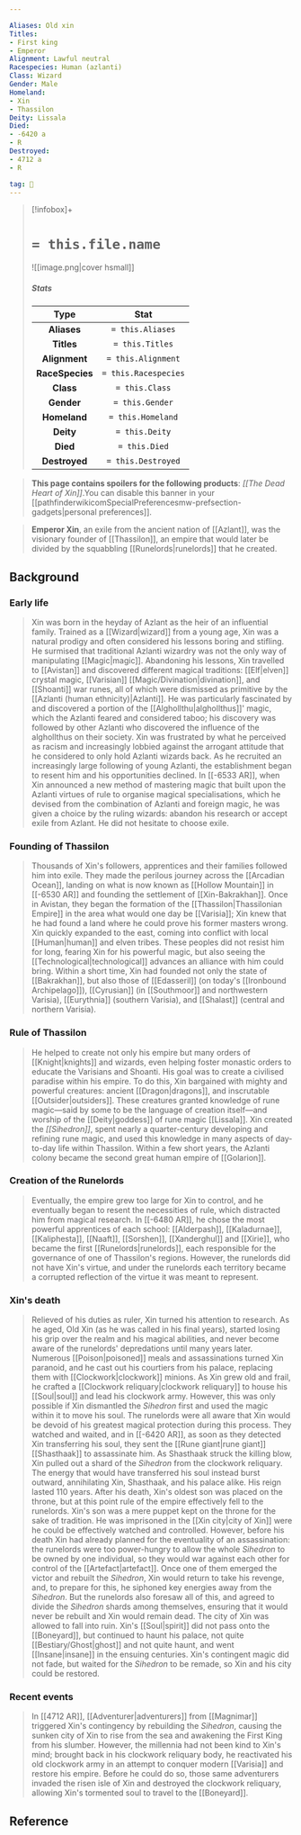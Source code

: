 ```yaml
---

Aliases: Old xin
Titles:
- First king
- Emperor
Alignment: Lawful neutral
Racespecies: Human (azlanti)
Class: Wizard
Gender: Male
Homeland:
- Xin
- Thassilon
Deity: Lissala
Died:
- -6420 a
- R
Destroyed:
- 4712 a
- R

tag: 👤️
---
```


> [!infobox]+
> #  `= this.file.name`
> ![[image.png|cover hsmall]]
> ##### Stats
> Type | Stat |
> :---: |:---:|
> **Aliases** | `= this.Aliases` |
> **Titles** | `= this.Titles` |
> **Alignment** | `= this.Alignment` |
> **RaceSpecies** | `= this.Racespecies` |
> **Class** | `= this.Class` |
> **Gender** | `= this.Gender` |
> **Homeland** | `= this.Homeland` |
> **Deity** | `= this.Deity` |
> **Died** | `= this.Died` |
> **Destroyed** | `= this.Destroyed` |



> **This page contains spoilers for the following products**: *[[The Dead Heart of Xin]]*.You can disable this banner in your [[pathfinderwikicomSpecialPreferencesmw-prefsection-gadgets|personal preferences]].


> **Emperor Xin**, an exile from the ancient nation of [[Azlant]], was the visionary founder of [[Thassilon]], an empire that would later be divided by the squabbling [[Runelords|runelords]] that he created.



## Background


### Early life

> Xin was born in the heyday of Azlant as the heir of an influential family. Trained as a [[Wizard|wizard]] from a young age, Xin was a natural prodigy and often considered his lessons boring and stifling. He surmised that traditional Azlanti wizardry was not the only way of manipulating [[Magic|magic]]. Abandoning his lessons, Xin travelled to [[Avistan]] and discovered different magical traditions: [[Elf|elven]] crystal magic, [[Varisian]] [[Magic/Divination|divination]], and [[Shoanti]] war runes, all of which were dismissed as primitive by the [[Azlanti (human ethnicity)|Azlanti]]. He was particularly fascinated by and discovered a portion of the [[Alghollthu|alghollthus]]' magic, which the Azlanti feared and considered taboo; his discovery was followed by other Azlanti who discovered the influence of the alghollthus on their society.
> Xin was frustrated by what he perceived as racism and increasingly lobbied against the arrogant attitude that he considered to only hold Azlanti wizards back. As he recruited an increasingly large following of young Azlanti, the establishment began to resent him and his opportunities declined.
> In [[-6533 AR]], when Xin announced a new method of mastering magic that built upon the Azlanti virtues of rule to organise magical specialisations, which he devised from the combination of Azlanti and foreign magic, he was given a choice by the ruling wizards: abandon his research or accept exile from Azlant. He did not hesitate to choose exile.


### Founding of Thassilon

> Thousands of Xin's followers, apprentices and their families followed him into exile. They made the perilous journey across the [[Arcadian Ocean]], landing on what is now known as [[Hollow Mountain]] in [[-6530 AR]] and founding the settlement of [[Xin-Bakrakhan]]. Once in Avistan, they began the formation of the [[Thassilon|Thassilonian Empire]] in the area what would one day be [[Varisia]]; Xin knew that he had found a land where he could prove his former masters wrong. Xin quickly expanded to the east, coming into conflict with local [[Human|human]] and elven tribes. These peoples did not resist him for long, fearing Xin for his powerful magic, but also seeing the [[Technological|technological]] advances an alliance with him could bring. Within a short time, Xin had founded not only the state of [[Bakrakhan]], but also those of [[Edasseril]] (on today's [[Ironbound Archipelago]]), [[Cyrusian]] (in [[Southmoor]] and northwestern Varisia), [[Eurythnia]] (southern Varisia), and [[Shalast]] (central and northern Varisia).


### Rule of Thassilon

> He helped to create not only his empire but many orders of [[Knight|knights]] and wizards, even helping foster monastic orders to educate the Varisians and Shoanti. His goal was to create a civilised paradise within his empire. To do this, Xin bargained with mighty and powerful creatures: ancient [[Dragon|dragons]], and inscrutable [[Outsider|outsiders]]. These creatures granted knowledge of rune magic—said by some to be the language of creation itself—and worship of the [[Deity|goddess]] of rune magic [[Lissala]]. Xin created the *[[Sihedron]]*, spent nearly a quarter-century developing and refining rune magic, and used this knowledge in many aspects of day-to-day life within Thassilon. Within a few short years, the Azlanti colony became the second great human empire of [[Golarion]].


### Creation of the Runelords

> Eventually, the empire grew too large for Xin to control, and he eventually began to resent the necessities of rule, which distracted him from magical research. In [[-6480 AR]], he chose the most powerful apprentices of each school: [[Alderpash]], [[Kaladurnae]], [[Kaliphesta]], [[Naaft]], [[Sorshen]], [[Xanderghul]] and [[Xirie]], who became the first [[Runelords|runelords]], each responsible for the governance of one of Thassilon's regions. However, the runelords did not have Xin's virtue, and under the runelords each territory became a corrupted reflection of the virtue it was meant to represent.


### Xin's death

> Relieved of his duties as ruler, Xin turned his attention to research. As he aged, Old Xin (as he was called in his final years), started losing his grip over the realm and his magical abilities, and never become aware of the runelords' depredations until many years later. Numerous [[Poison|poisoned]] meals and assassinations turned Xin paranoid, and he cast out his courtiers from his palace, replacing them with [[Clockwork|clockwork]] minions. As Xin grew old and frail, he crafted a [[Clockwork reliquary|clockwork reliquary]] to house his [[Soul|soul]] and lead his clockwork army. However, this was only possible if Xin dismantled the *Sihedron* first and used the magic within it to move his soul.
> The runelords were all aware that Xin would be devoid of his greatest magical protection during this process. They watched and waited, and in [[-6420 AR]], as soon as they detected Xin transferring his soul, they sent the [[Rune giant|rune giant]] [[Shasthaak]] to assassinate him. As Shasthaak struck the killing blow, Xin pulled out a shard of the *Sihedron* from the clockwork reliquary. The energy that would have transferred his soul instead burst outward, annihilating Xin, Shasthaak, and his palace alike. His reign lasted 110 years.
> After his death, Xin's oldest son was placed on the throne, but at this point rule of the empire effectively fell to the runelords. Xin's son was a mere puppet kept on the throne for the sake of tradition. He was imprisoned in the [[Xin city|city of Xin]] were he could be effectively watched and controlled.
> However, before his death Xin had already planned for the eventuality of an assassination: the runelords were too power-hungry to allow the whole *Sihedron* to be owned by one individual, so they would war against each other for control of the [[Artefact|artefact]]. Once one of them emerged the victor and rebuilt the *Sihedron*, Xin would return to take his revenge, and, to prepare for this, he siphoned key energies away from the *Sihedron*. But the runelords also foresaw all of this, and agreed to divide the *Sihedron* shards among themselves, ensuring that it would never be rebuilt and Xin would remain dead. The city of Xin was allowed to fall into ruin.
> Xin's [[Soul|spirit]] did not pass onto the [[Boneyard]], but continued to haunt his palace, not quite [[Bestiary/Ghost|ghost]] and not quite haunt, and went [[Insane|insane]] in the ensuing centuries. Xin's contingent magic did not fade, but waited for the *Sihedron* to be remade, so Xin and his city could be restored.


### Recent events

> In [[4712 AR]], [[Adventurer|adventurers]] from [[Magnimar]] triggered Xin's contingency by rebuilding the *Sihedron*, causing the sunken city of Xin to rise from the sea and awakening the First King from his slumber. However, the millennia had not been kind to Xin's mind; brought back in his clockwork reliquary body, he reactivated his old clockwork army in an attempt to conquer modern [[Varisia]] and restore his empire. Before he could do so, those same adventurers invaded the risen isle of Xin and destroyed the clockwork reliquary, allowing Xin's tormented soul to travel to the [[Boneyard]].


## Reference






